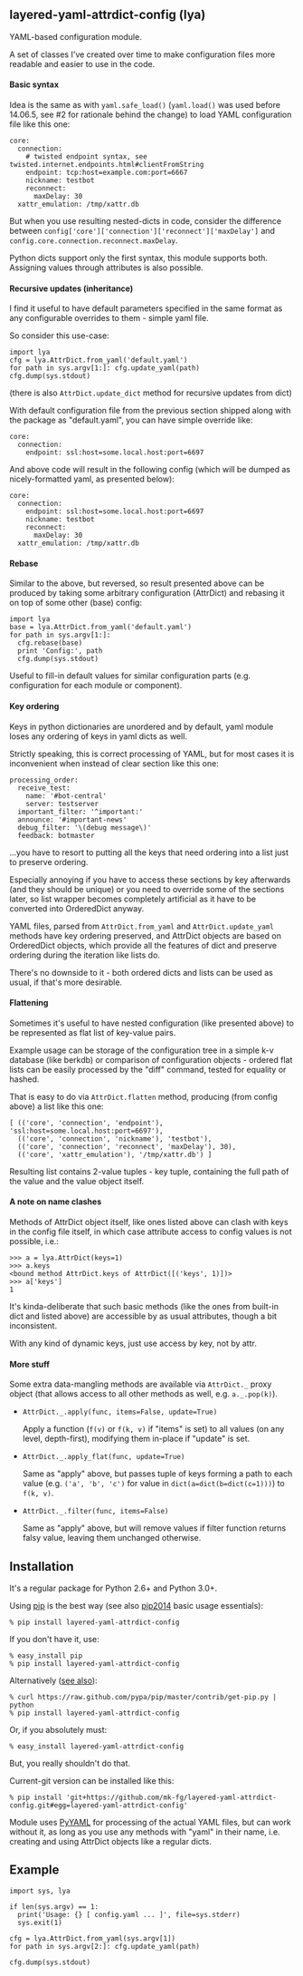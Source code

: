 layered-yaml-attrdict-config (lya)
--------------------

YAML-based configuration module.

A set of classes I've created over time to make configuration files more
readable and easier to use in the code.


#### Basic syntax

Idea is the same as with `yaml.safe_load()` (`yaml.load()` was used before
14.06.5, see #2 for rationale behind the change) to load YAML configuration file
like this one:

	core:
	  connection:
	    # twisted endpoint syntax, see twisted.internet.endpoints.html#clientFromString
	    endpoint: tcp:host=example.com:port=6667
	    nickname: testbot
	    reconnect:
	      maxDelay: 30
	  xattr_emulation: /tmp/xattr.db

But when you use resulting nested-dicts in code, consider the difference between
`config['core']['connection']['reconnect']['maxDelay']` and
`config.core.connection.reconnect.maxDelay`.

Python dicts support only the first syntax, this module supports both.
Assigning values through attributes is also possible.


#### Recursive updates (inheritance)

I find it useful to have default parameters specified in the same format as any
configurable overrides to them - simple yaml file.

So consider this use-case:

	import lya
	cfg = lya.AttrDict.from_yaml('default.yaml')
	for path in sys.argv[1:]: cfg.update_yaml(path)
	cfg.dump(sys.stdout)

(there is also `AttrDict.update_dict` method for recursive updates from dict)

With default configuration file from the previous section shipped along with the
package as "default.yaml", you can have simple override like:

	core:
	  connection:
	    endpoint: ssl:host=some.local.host:port=6697

And above code will result in the following config (which will be dumped as
nicely-formatted yaml, as presented below):

	core:
	  connection:
	    endpoint: ssl:host=some.local.host:port=6697
	    nickname: testbot
	    reconnect:
	      maxDelay: 30
	  xattr_emulation: /tmp/xattr.db


#### Rebase

Similar to the above, but reversed, so result presented above can be produced by
taking some arbitrary configuration (AttrDict) and rebasing it on top of some
other (base) config:

	import lya
	base = lya.AttrDict.from_yaml('default.yaml')
	for path in sys.argv[1:]:
	  cfg.rebase(base)
	  print 'Config:', path
	  cfg.dump(sys.stdout)

Useful to fill-in default values for similar configuration parts
(e.g. configuration for each module or component).


#### Key ordering

Keys in python dictionaries are unordered and by default, yaml module loses any
ordering of keys in yaml dicts as well.

Strictly speaking, this is correct processing of YAML, but for most cases it is
inconvenient when instead of clear section like this one:

	processing_order:
	  receive_test:
	    name: '#bot-central'
	    server: testserver
	  important_filter: '^important:'
	  announce: '#important-news'
	  debug_filter: '\(debug message\)'
	  feedback: botmaster

...you have to resort to putting all the keys that need ordering into a list
just to preserve ordering.

Especially annoying if you have to access these sections by key afterwards (and
they should be unique) or you need to override some of the sections later, so
list wrapper becomes completely artificial as it have to be converted into
OrderedDict anyway.

YAML files, parsed from `AttrDict.from_yaml` and `AttrDict.update_yaml` methods
have key ordering preserved, and AttrDict objects are based on OrderedDict
objects, which provide all the features of dict and preserve ordering during the
iteration like lists do.

There's no downside to it - both ordered dicts and lists can be used as usual,
if that's more desirable.


#### Flattening

Sometimes it's useful to have nested configuration (like presented above) to be
represented as flat list of key-value pairs.

Example usage can be storage of the configuration tree in a simple k-v database
(like berkdb) or comparison of configuration objects - ordered flat lists can be
easily processed by the "diff" command, tested for equality or hashed.

That is easy to do via `AttrDict.flatten` method, producing (from config above)
a list like this one:

	[ (('core', 'connection', 'endpoint'), 'ssl:host=some.local.host:port=6697'),
	  (('core', 'connection', 'nickname'), 'testbot'),
	  (('core', 'connection', 'reconnect', 'maxDelay'), 30),
	  (('core', 'xattr_emulation'), '/tmp/xattr.db') ]

Resulting list contains 2-value tuples - key tuple, containing the full path of
the value and the value object itself.


#### A note on name clashes

Methods of AttrDict object itself, like ones listed above can clash with keys in
the config file itself, in which case attribute access to config values is not
possible, i.e.:

	>>> a = lya.AttrDict(keys=1)
	>>> a.keys
	<bound method AttrDict.keys of AttrDict([('keys', 1)])>
	>>> a['keys']
	1

It's kinda-deliberate that such basic methods (like the ones from built-in dict
and listed above) are accessible by as usual attributes, though a bit
inconsistent.

With any kind of dynamic keys, just use access by key, not by attr.


#### More stuff

Some extra data-mangling methods are available via `AttrDict._` proxy object
(that allows access to all other methods as well, e.g. `a._.pop(k)`).

* `AttrDict._.apply(func, items=False, update=True)`

	Apply a function (`f(v)` or `f(k, v)` if "items" is set) to all values (on any
	level, depth-first), modifying them in-place if "update" is set.

* `AttrDict._.apply_flat(func, update=True)`

	Same as "apply" above, but passes tuple of keys forming a path to each value
	(e.g. `('a', 'b', 'c')` for value in `dict(a=dict(b=dict(c=1)))`) to `f(k, v)`.

* `AttrDict._.filter(func, items=False)`

	Same as "apply" above, but will remove values if filter function returns falsy
	value, leaving them unchanged otherwise.



Installation
--------------------

It's a regular package for Python 2.6+ and Python 3.0+.

Using [pip](http://pip-installer.org/) is the best way (see also
[pip2014](http://pip2014.com/) basic usage essentials):

	% pip install layered-yaml-attrdict-config

If you don't have it, use:

	% easy_install pip
	% pip install layered-yaml-attrdict-config

Alternatively ([see also](http://www.pip-installer.org/en/latest/installing.html)):

	% curl https://raw.github.com/pypa/pip/master/contrib/get-pip.py | python
	% pip install layered-yaml-attrdict-config

Or, if you absolutely must:

	% easy_install layered-yaml-attrdict-config

But, you really shouldn't do that.

Current-git version can be installed like this:

	% pip install 'git+https://github.com/mk-fg/layered-yaml-attrdict-config.git#egg=layered-yaml-attrdict-config'

Module uses [PyYAML](http://pyyaml.org/) for processing of the actual YAML
files, but can work without it, as long as you use any methods with "yaml" in
their name, i.e. creating and using AttrDict objects like a regular dicts.


Example
--------------------

	import sys, lya

	if len(sys.argv) == 1:
	  print('Usage: {} [ config.yaml ... ]', file=sys.stderr)
	  sys.exit(1)

	cfg = lya.AttrDict.from_yaml(sys.argv[1])
	for path in sys.argv[2:]: cfg.update_yaml(path)

	cfg.dump(sys.stdout)
